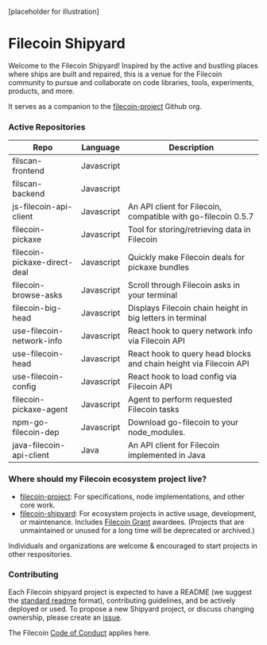 [placeholder for illustration]

# Filecoin Shipyard
Welcome to the Filecoin Shipyard! Inspired by the active and bustling places where ships are built and repaired, this is a venue for the Filecoin community to pursue and collaborate on code libraries, tools, experiments, products, and more.

It serves as a companion to the [filecoin-project](https://github.com/filecoin-project) Github org.

### Active Repositories
| Repo | Language | Description |
|---|---|---|
| filscan-frontend | Javascript |  |
| filscan-backend | Javascript |  |
| js-filecoin-api-client | Javascript | An API client for Filecoin, compatible with go-filecoin 0.5.7 |
| filecoin-pickaxe | Javascript | Tool for storing/retrieving data in Filecoin |
| filecoin-pickaxe-direct-deal | Javascript | Quickly make Filecoin deals for pickaxe bundles |
| filecoin-browse-asks | Javascript | Scroll through Filecoin asks in your terminal |
| filecoin-big-head | Javascript | Displays Filecoin chain height in big letters in terminal |
| use-filecoin-network-info | Javascript | React hook to query network info via Filecoin API |
| use-filecoin-head | Javascript | React hook to query head blocks and chain height via Filecoin API |
| use-filecoin-config | Javascript | React hook to load config via Filecoin API |
| filecoin-pickaxe-agent | Javascript | Agent to perform requested Filecoin tasks |
| npm-go-filecoin-dep | Javascript | Download go-filecoin to your node_modules. |
| java-filecoin-api-client | Java | An API client for Filecoin implemented in Java |

<!--Is this worth separating out?
### Paused Repositories
Some experimental projects may fall out of sync with rapid development of the underlying Filecoin specification or node implementations. They are listed here.

| Repo | Language | Description |
|---|---|---|
-->


### Where should my Filecoin ecosystem project live?

- [filecoin-project](https://github.com/filecoin-project): For specifications, node implementations, and other core work.
- [filecoin-shipyard](https://github.com/filecoin-shipyard): For ecosystem projects in active usage, development, or maintenance. Includes [Filecoin Grant](https://filecoin.io/grants/) awardees. (Projects that are unmaintained or unused for a long time will be deprecated or archived.)

Individuals and organizations are welcome & encouraged to start projects in other respositories.

### Contributing
Each Filecoin shipyard project is expected to have a README (we suggest the [standard readme](https://github.com/RichardLitt/standard-readme) format), contributing guidelines, and be actively deployed or used. To propose a new Shipyard project, or discuss changing ownership, please create an [issue](https://github.com/filecoin-shipyard/shipyard/issues/new).

The Filecoin [Code of Conduct](https://github.com/filecoin-project/community/blob/master/CODE_OF_CONDUCT.md) applies here. 
